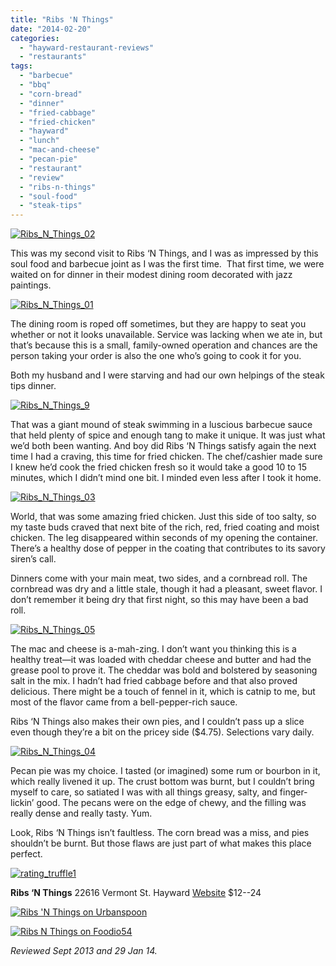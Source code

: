 ```yaml
---
title: "Ribs 'N Things"
date: "2014-02-20"
categories: 
  - "hayward-restaurant-reviews"
  - "restaurants"
tags: 
  - "barbecue"
  - "bbq"
  - "corn-bread"
  - "dinner"
  - "fried-cabbage"
  - "fried-chicken"
  - "hayward"
  - "lunch"
  - "mac-and-cheese"
  - "pecan-pie"
  - "restaurant"
  - "review"
  - "ribs-n-things"
  - "soul-food"
  - "steak-tips"
---
```


[![Ribs_N_Things_02](http://s3.amazonaws.com/thegourmez-wpmedia/2014/02/Ribs_N_Things_02-500x365.jpg)](http://www.thegourmez.com/2014/02/abancay-mascara-del-sol-2010-crianza/ribs_n_things_02/)

This was my second visit to Ribs ‘N Things, and I was as impressed by this soul food and barbecue joint as I was the first time.  That first time, we were waited on for dinner in their modest dining room decorated with jazz paintings.

[![Ribs_N_Things_01](http://s3.amazonaws.com/thegourmez-wpmedia/2014/02/Ribs_N_Things_01-500x333.jpg)](http://www.thegourmez.com/2014/02/abancay-mascara-del-sol-2010-crianza/ribs_n_things_01/)

The dining room is roped off sometimes, but they are happy to seat you whether or not it looks unavailable. Service was lacking when we ate in, but that’s because this is a small, family-owned operation and chances are the person taking your order is also the one who’s going to cook it for you.

Both my husband and I were starving and had our own helpings of the steak tips dinner.

[![Ribs_N_Things_9](http://s3.amazonaws.com/thegourmez-wpmedia/2014/02/Ribs_N_Things_9-500x375.jpg)](http://www.thegourmez.com/2014/02/ribs-n-things/ribs_n_things_9/)

That was a giant mound of steak swimming in a luscious barbecue sauce that held plenty of spice and enough tang to make it unique. It was just what we’d both been wanting. And boy did Ribs ‘N Things satisfy again the next time I had a craving, this time for fried chicken. The chef/cashier made sure I knew he’d cook the fried chicken fresh so it would take a good 10 to 15 minutes, which I didn’t mind one bit. I minded even less after I took it home.

[![Ribs_N_Things_03](http://s3.amazonaws.com/thegourmez-wpmedia/2014/02/Ribs_N_Things_03-500x391.jpg)](http://www.thegourmez.com/2014/02/abancay-mascara-del-sol-2010-crianza/ribs_n_things_03/)

World, that was some amazing fried chicken. Just this side of too salty, so my taste buds craved that next bite of the rich, red, fried coating and moist chicken. The leg disappeared within seconds of my opening the container. There’s a healthy dose of pepper in the coating that contributes to its savory siren’s call.

Dinners come with your main meat, two sides, and a cornbread roll. The cornbread was dry and a little stale, though it had a pleasant, sweet flavor. I don’t remember it being dry that first night, so this may have been a bad roll.

[![Ribs_N_Things_05](http://s3.amazonaws.com/thegourmez-wpmedia/2014/02/Ribs_N_Things_05-333x500.jpg)](http://www.thegourmez.com/2014/02/abancay-mascara-del-sol-2010-crianza/ribs_n_things_05/)

The mac and cheese is a-mah-zing. I don’t want you thinking this is a healthy treat—it was loaded with cheddar cheese and butter and had the grease pool to prove it. The cheddar was bold and bolstered by seasoning salt in the mix. I hadn’t had fried cabbage before and that also proved delicious. There might be a touch of fennel in it, which is catnip to me, but most of the flavor came from a bell-pepper-rich sauce.

Ribs ‘N Things also makes their own pies, and I couldn’t pass up a slice even though they’re a bit on the pricey side ($4.75). Selections vary daily.

[![Ribs_N_Things_04](http://s3.amazonaws.com/thegourmez-wpmedia/2014/02/Ribs_N_Things_04-500x337.jpg)](http://www.thegourmez.com/2014/02/abancay-mascara-del-sol-2010-crianza/ribs_n_things_04/)

Pecan pie was my choice. I tasted (or imagined) some rum or bourbon in it, which really livened it up. The crust bottom was burnt, but I couldn’t bring myself to care, so satiated I was with all things greasy, salty, and finger-lickin’ good. The pecans were on the edge of chewy, and the filling was really dense and really tasty. Yum.

Look, Ribs ‘N Things isn’t faultless. The corn bread was a miss, and pies shouldn’t be burnt. But those flaws are just part of what makes this place perfect.

[![rating_truffle1](http://s3.amazonaws.com/thegourmez-wpmedia/2009/02/rating_truffle1.gif)](http://www.thegourmez.com/2009/02/silk-hope-winery-nc-traminette-2007/rating_truffle1/)

**Ribs ‘N Things** 22616 Vermont St. Hayward [Website](http://www.ribsandthingsbbq.com/) $12--24

[![Ribs 'N Things on Urbanspoon](http://www.urbanspoon.com/b/link/1810623/minilink.gif)](http://www.urbanspoon.com/r/6/1810623/restaurant/Ribs-N-Things-Hayward)

[![Ribs N Things on Foodio54](http://foodio54.com/images/badge-1-d593c.jpg)](http://foodio54.com/restaurant/Hayward-CA/d593c/Ribs-N-Things)

_Reviewed Sept 2013 and 29 Jan 14._
